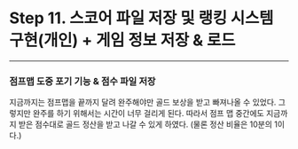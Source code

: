 # Step 11. 스코어 파일 저장 및 랭킹 시스템 구현(개인) + 게임 정보 저장 & 로드

<hr>

### 점프맵 도중 포기 기능 & 점수 파일 저장

지금까지는 점프맵을 끝까지 달려 완주해야만 골드 보상을 받고 빠져나올 수 있었다. 그렇지만 완주를 하기 위해서는 시간이 너무 걸리게 된다. 따라서 점프 맵 중간에도 지금까지 받은 점수대로 골드 정산을 받고 나갈 수 있게 하였다. (물론 정산 비율은 10분의 1이다.)




